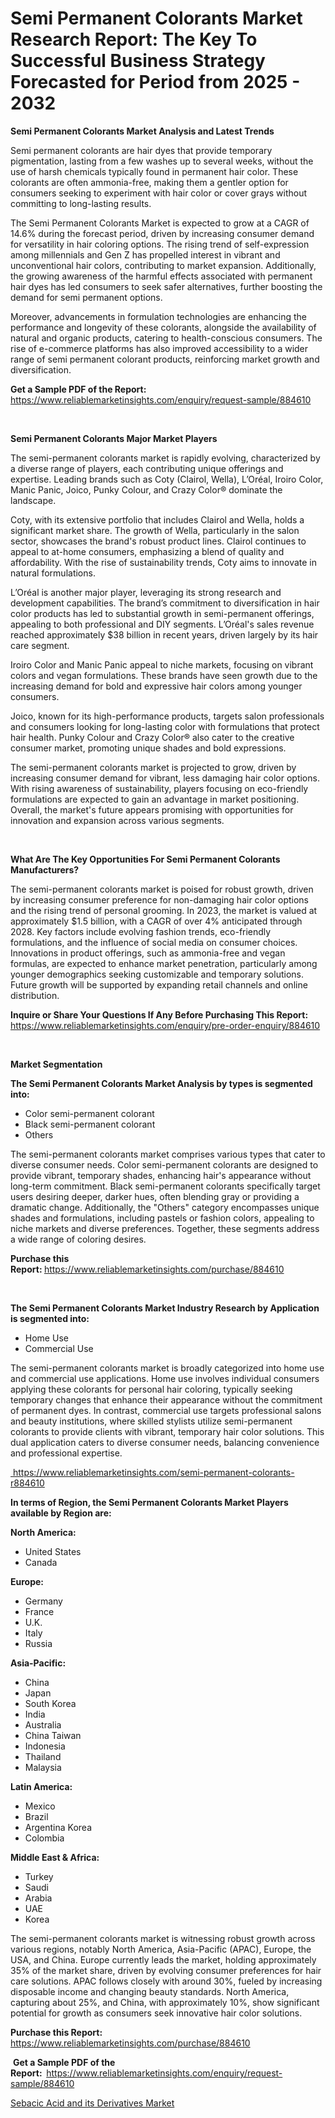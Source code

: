 <p><h1>Semi Permanent Colorants Market Research Report: The Key To Successful Business Strategy Forecasted for Period from 2025 - 2032</h1></p><p><strong>Semi Permanent Colorants Market Analysis and Latest Trends</strong></p>
<p><p>Semi permanent colorants are hair dyes that provide temporary pigmentation, lasting from a few washes up to several weeks, without the use of harsh chemicals typically found in permanent hair color. These colorants are often ammonia-free, making them a gentler option for consumers seeking to experiment with hair color or cover grays without committing to long-lasting results. </p><p>The Semi Permanent Colorants Market is expected to grow at a CAGR of 14.6% during the forecast period, driven by increasing consumer demand for versatility in hair coloring options. The rising trend of self-expression among millennials and Gen Z has propelled interest in vibrant and unconventional hair colors, contributing to market expansion. Additionally, the growing awareness of the harmful effects associated with permanent hair dyes has led consumers to seek safer alternatives, further boosting the demand for semi permanent options.</p><p>Moreover, advancements in formulation technologies are enhancing the performance and longevity of these colorants, alongside the availability of natural and organic products, catering to health-conscious consumers. The rise of e-commerce platforms has also improved accessibility to a wider range of semi permanent colorant products, reinforcing market growth and diversification.</p></p>
<p><strong>Get a Sample PDF of the Report:&nbsp;</strong> <a href="https://www.reliablemarketinsights.com/enquiry/request-sample/884610?utm_campaign=2012&utm_medium=2&utm_source=Github&utm_content=ia&utm_term=01022025&utm_id=semi-permanent-colorants">https://www.reliablemarketinsights.com/enquiry/request-sample/884610</a></p>
<p>&nbsp;</p>
<p><strong>Semi Permanent Colorants Major Market Players</strong></p>
<p><p>The semi-permanent colorants market is rapidly evolving, characterized by a diverse range of players, each contributing unique offerings and expertise. Leading brands such as Coty (Clairol, Wella), L’Oréal, Iroiro Color, Manic Panic, Joico, Punky Colour, and Crazy Color® dominate the landscape.</p><p>Coty, with its extensive portfolio that includes Clairol and Wella, holds a significant market share. The growth of Wella, particularly in the salon sector, showcases the brand's robust product lines. Clairol continues to appeal to at-home consumers, emphasizing a blend of quality and affordability. With the rise of sustainability trends, Coty aims to innovate in natural formulations.</p><p>L’Oréal is another major player, leveraging its strong research and development capabilities. The brand’s commitment to diversification in hair color products has led to substantial growth in semi-permanent offerings, appealing to both professional and DIY segments. L’Oréal's sales revenue reached approximately $38 billion in recent years, driven largely by its hair care segment.</p><p>Iroiro Color and Manic Panic appeal to niche markets, focusing on vibrant colors and vegan formulations. These brands have seen growth due to the increasing demand for bold and expressive hair colors among younger consumers. </p><p>Joico, known for its high-performance products, targets salon professionals and consumers looking for long-lasting color with formulations that protect hair health. Punky Colour and Crazy Color® also cater to the creative consumer market, promoting unique shades and bold expressions.</p><p>The semi-permanent colorants market is projected to grow, driven by increasing consumer demand for vibrant, less damaging hair color options. With rising awareness of sustainability, players focusing on eco-friendly formulations are expected to gain an advantage in market positioning. Overall, the market's future appears promising with opportunities for innovation and expansion across various segments.</p></p>
<p>&nbsp;</p>
<p><strong>What Are The Key Opportunities For Semi Permanent Colorants Manufacturers?</strong></p>
<p><p>The semi-permanent colorants market is poised for robust growth, driven by increasing consumer preference for non-damaging hair color options and the rising trend of personal grooming. In 2023, the market is valued at approximately $1.5 billion, with a CAGR of over 4% anticipated through 2028. Key factors include evolving fashion trends, eco-friendly formulations, and the influence of social media on consumer choices. Innovations in product offerings, such as ammonia-free and vegan formulas, are expected to enhance market penetration, particularly among younger demographics seeking customizable and temporary solutions. Future growth will be supported by expanding retail channels and online distribution.</p></p>
<p><strong>Inquire or Share Your Questions If Any Before Purchasing This Report:</strong> <a href="https://www.reliablemarketinsights.com/enquiry/pre-order-enquiry/884610?utm_campaign=2012&utm_medium=2&utm_source=Github&utm_content=ia&utm_term=01022025&utm_id=semi-permanent-colorants">https://www.reliablemarketinsights.com/enquiry/pre-order-enquiry/884610</a></p>
<p>&nbsp;</p>
<p><strong>Market Segmentation</strong></p>
<p><strong>The Semi Permanent Colorants Market Analysis by types is segmented into:</strong></p>
<p><ul><li>Color semi-permanent colorant</li><li>Black semi-permanent colorant</li><li>Others</li></ul></p>
<p><p>The semi-permanent colorants market comprises various types that cater to diverse consumer needs. Color semi-permanent colorants are designed to provide vibrant, temporary shades, enhancing hair's appearance without long-term commitment. Black semi-permanent colorants specifically target users desiring deeper, darker hues, often blending gray or providing a dramatic change. Additionally, the "Others" category encompasses unique shades and formulations, including pastels or fashion colors, appealing to niche markets and diverse preferences. Together, these segments address a wide range of coloring desires.</p></p>
<p><strong>Purchase this Report:&nbsp;</strong><a href="https://www.reliablemarketinsights.com/purchase/884610?utm_campaign=2012&utm_medium=2&utm_source=Github&utm_content=ia&utm_term=01022025&utm_id=semi-permanent-colorants">https://www.reliablemarketinsights.com/purchase/884610</a></p>
<p>&nbsp;</p>
<p><strong>The Semi Permanent Colorants Market Industry Research by Application is segmented into:</strong></p>
<p><ul><li>Home Use</li><li>Commercial Use</li></ul></p>
<p><p>The semi-permanent colorants market is broadly categorized into home use and commercial use applications. Home use involves individual consumers applying these colorants for personal hair coloring, typically seeking temporary changes that enhance their appearance without the commitment of permanent dyes. In contrast, commercial use targets professional salons and beauty institutions, where skilled stylists utilize semi-permanent colorants to provide clients with vibrant, temporary hair color solutions. This dual application caters to diverse consumer needs, balancing convenience and professional expertise.</p></p>
<p><a href="https://www.reliablemarketinsights.com/semi-permanent-colorants-r884610?utm_campaign=2012&utm_medium=2&utm_source=Github&utm_content=ia&utm_term=01022025&utm_id=semi-permanent-colorants">&nbsp;https://www.reliablemarketinsights.com/semi-permanent-colorants-r884610</a></p>
<p><strong>In terms of Region, the Semi Permanent Colorants Market Players available by Region are:</strong></p>
<p>
    <p> <strong> North America: </strong>
        <ul>
            <li>United States</li>
            <li>Canada</li>
        </ul>
        </p> 
    <p> <strong> Europe: </strong>
        <ul>
            <li>Germany</li>
            <li>France</li>
            <li>U.K.</li>
            <li>Italy</li>
            <li>Russia</li>
        </ul>
        </p> 
    <p> <strong> Asia-Pacific: </strong>
        <ul>
            <li>China</li>
            <li>Japan</li>
            <li>South Korea</li>
            <li>India</li>
            <li>Australia</li>
            <li>China Taiwan</li>
            <li>Indonesia</li>
            <li>Thailand</li>
            <li>Malaysia</li>
        </ul>
        </p> 
    <p> <strong> Latin America: </strong>
        <ul>
            <li>Mexico</li>
            <li>Brazil</li>
            <li>Argentina Korea</li>
            <li>Colombia</li>
        </ul>
        </p> 
    <p> <strong> Middle East & Africa: </strong>
        <ul>
            <li>Turkey</li>
            <li>Saudi</li>
            <li>Arabia</li>
            <li>UAE</li>
            <li>Korea</li>
        </ul>
    </p>
    </p>
<p><p>The semi-permanent colorants market is witnessing robust growth across various regions, notably North America, Asia-Pacific (APAC), Europe, the USA, and China. Europe currently leads the market, holding approximately 35% of the market share, driven by evolving consumer preferences for hair care solutions. APAC follows closely with around 30%, fueled by increasing disposable income and changing beauty standards. North America, capturing about 25%, and China, with approximately 10%, show significant potential for growth as consumers seek innovative hair color solutions.</p></p>
<p><strong>Purchase this Report: </strong><a href="https://www.reliablemarketinsights.com/purchase/884610?utm_campaign=2012&utm_medium=2&utm_source=Github&utm_content=ia&utm_term=01022025&utm_id=semi-permanent-colorants">https://www.reliablemarketinsights.com/purchase/884610</a></p>
<p>&nbsp;<strong>Get a Sample PDF of the Report:&nbsp;&nbsp;</strong><a href="https://www.reliablemarketinsights.com/enquiry/request-sample/884610?utm_campaign=2012&utm_medium=2&utm_source=Github&utm_content=ia&utm_term=01022025&utm_id=semi-permanent-colorants">https://www.reliablemarketinsights.com/enquiry/request-sample/884610</a></p>
<p><strong></strong></p>
<p><p><a href="https://github.com/GenaGaines34/Market-Research-Report-List-1/blob/main/sebacic-acid-and-its-derivatives-market.md?utm_campaign=2012&utm_medium=2&utm_source=Github&utm_content=ia&utm_term=01022025&utm_id=semi-permanent-colorants">Sebacic Acid and its Derivatives Market</a></p></p>